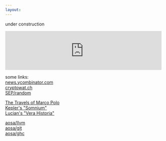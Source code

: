 ```yaml
---
layout:
---
```

under construction

<iframe width="500" height="125" src="https://clyp.it/zygg1leg/widget" frameborder="0"></iframe>

some links:<br>
[news.ycombinator.com](https://news.ycombinator.com)<br>
[cryptowat.ch](https://cryptowat.ch)<br>
[SEP/random](https://plato.stanford.edu/cgi-bin/encyclopedia/random)<br>

[The Travels of Marco Polo](https://en.wikisource.org/wiki/The_Travels_of_Marco_Polo)<br>
[Kepler's "Somnium"](https://somniumproject.wordpress.com/somnium)<br>
[Lucian's "Vera Historia"](http://lucianofsamosata.info/TheTrueHistory.html)<br>

[aosa/llvm](http://aosabook.org/en/llvm.html)<br>
[aosa/git](http://aosabook.org/en/git.html)<br>
[aosa/ghc](http://aosabook.org/en/ghc.html)<br>
